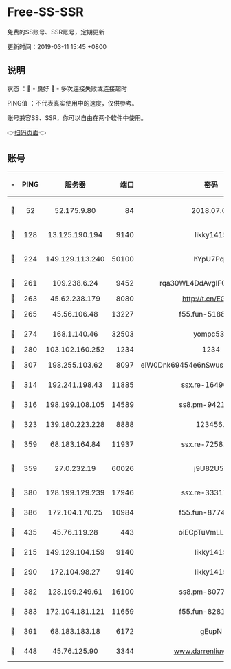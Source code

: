 # Free-SS-SSR

免费的SS账号、SSR账号，定期更新

更新时间：2019-03-11 15:45 +0800

## 说明

状态     ：🙂 - 良好 🙁 - 多次连接失败或连接超时

PING值   ：不代表真实使用中的速度，仅供参考。

账号兼容SS、SSR，你可以自由在两个软件中使用。

👉[扫码页面](https://liesauer.github.io/Free-SS-SSR/)👈

## 账号

|-|PING|服务器|端口|密码|加密方式|区域|
|:----:|:----:|:-----:|-----:|:----:|:----:|:----:|
|🙂|52|52.175.9.80|84|2018.07.07|chacha20-ietf-poly1305|HK|
|🙂|128|13.125.190.194|9140|likky1415|aes-256-cfb|KR|
|🙂|224|149.129.113.240|50100|hYpU7PqP|chacha20-ietf-poly1305|CN|
|🙂|261|109.238.6.24|9452|rqa30WL4DdAvgIFG6Fs3znzTa|aes-256-cfb|FR|
|🙂|263|45.62.238.179|8080|http://t.cn/EGJIyrl|rc4-md5|CA|
|🙂|265|45.56.106.48|13227|f55.fun-51885507|aes-256-cfb|US|
|🙂|274|168.1.140.46|32503|yompc535|aes-256-cfb|AU|
|🙂|280|103.102.160.252|1234|1234|rc4-md5|JP|
|🙂|307|198.255.103.62|8097|eIW0Dnk69454e6nSwuspv9DmS201tQ0D|aes-256-cfb|US|
|🙂|314|192.241.198.43|11885|ssx.re-16496938|aes-256-cfb|US|
|🙂|316|198.199.108.105|14589|ss8.pm-94215844|aes-256-cfb|US|
|🙂|323|139.180.223.228|8888|123456..|aes-256-cfb|JP|
|🙂|359|68.183.164.84|11937|ssx.re-72581382|aes-256-cfb|US|
|🙂|359|27.0.232.19|60026|j9U82U53|xchacha20-ietf-poly1305|HK|
|🙂|380|128.199.129.239|17946|ssx.re-33317571|aes-256-cfb|SG|
|🙂|386|172.104.170.25|10984|f55.fun-87743875|aes-256-cfb|SG|
|🙂|435|45.76.119.28|443|oiECpTuVmLLxk4Ts|aes-256-cfb|AU|
|🙂|215|149.129.104.159|9140|likky1415|aes-256-cfb|HK|
|🙂|290|172.104.98.27|9140|likky1415|aes-256-cfb|JP|
|🙂|382|128.199.249.61|16100|ss8.pm-80771462|aes-256-cfb|SG|
|🙂|383|172.104.181.121|11659|f55.fun-82812137|aes-256-cfb|SG|
|🙁|391|68.183.183.18|6172|gEupN|aes-256-cfb|SG|
|🙁|448|45.76.125.90|3344|www.darrenliuwei.com|aes-256-cfb|AU|
